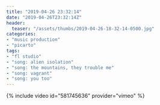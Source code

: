 ```yaml
---
title: "2019-04-26 23:32:14"
date: "2019-04-26T23:32:14Z"
header:
  teaser: "/assets/thumbs/2019-04-26-18-32-14-0500.jpg"
categories:
- "music production"
- "picarto"
tags:
- "fl studio"
- "song: alien isolation"
- "song: the mountains, they trouble me"
- "song: vagrant"
- "song: you too"
---
```

{% include video id="581745636" provider="vimeo" %}
